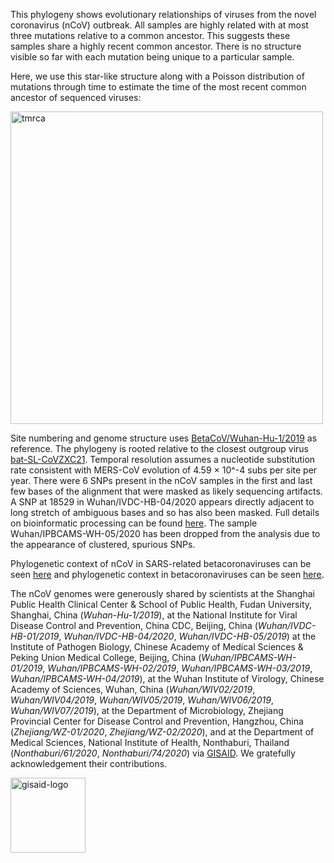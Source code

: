 This phylogeny shows evolutionary relationships of viruses from the novel coronavirus (nCoV) outbreak. All samples are highly related with at most three mutations relative to a common ancestor. This suggests these samples share a highly recent common ancestor. There is no structure visible so far with each mutation being unique to a particular sample.

Here, we use this star-like structure along with a Poisson distribution of mutations through time to estimate the time of the most recent common ancestor of sequenced viruses:

<div>
  <img alt="tmrca" width="500" src="http://data.nextstrain.org/ncov_poisson_tmrca.png"/>
</div>

Site numbering and genome structure uses [BetaCoV/Wuhan-Hu-1/2019](https://www.ncbi.nlm.nih.gov/nuccore/MN908947) as reference. The phylogeny is rooted relative to the closest outgroup virus [bat-SL-CoVZXC21](https://www.ncbi.nlm.nih.gov/nuccore/MG772934). Temporal resolution assumes a nucleotide substitution rate consistent with MERS-CoV evolution of 4.59 &times; 10^-4 subs per site per year. There were 6 SNPs present in the nCoV samples in the first and last few bases of the alignment that were masked as likely sequencing artifacts. A SNP at 18529 in Wuhan/IVDC-HB-04/2020 appears directly adjacent to long stretch of ambiguous bases and so has also been masked. Full details on bioinformatic processing can be found [here](https://github.com/nextstrain/ncov). The sample Wuhan/IPBCAMS-WH-05/2020 has been dropped from the analysis due to the appearance of clustered, spurious SNPs.

Phylogenetic context of nCoV in SARS-related betacoronaviruses can be seen [here](https://nextstrain.org/groups/blab/sars-like-cov) and phylogenetic context in betacoronaviruses can be seen [here](https://nextstrain.org/groups/blab/beta-cov).

The nCoV genomes were generously shared by scientists at the Shanghai Public Health Clinical Center & School of Public Health, Fudan University, Shanghai, China (*Wuhan-Hu-1/2019*), at the National Institute for Viral Disease Control and Prevention, China CDC, Beijing, China (*Wuhan/IVDC-HB-01/2019*, *Wuhan/IVDC-HB-04/2020*, *Wuhan/IVDC-HB-05/2019*) at the Institute of Pathogen Biology, Chinese Academy of Medical Sciences & Peking Union Medical College, Beijing, China (*Wuhan/IPBCAMS-WH-01/2019*, *Wuhan/IPBCAMS-WH-02/2019*, *Wuhan/IPBCAMS-WH-03/2019*, *Wuhan/IPBCAMS-WH-04/2019*), at the Wuhan Institute of Virology, Chinese Academy of Sciences, Wuhan, China (*Wuhan/WIV02/2019*, *Wuhan/WIV04/2019*, *Wuhan/WIV05/2019*, *Wuhan/WIV06/2019*, *Wuhan/WIV07/2019*), at the Department of Microbiology, Zhejiang Provincial Center for Disease Control and Prevention, Hangzhou, China (*Zhejiang/WZ-01/2020*, *Zhejiang/WZ-02/2020*), and at the Department of Medical Sciences, National Institute of Health, Nonthaburi, Thailand (*Nonthaburi/61/2020*, *Nonthaburi/74/2020*) via [GISAID](https://gisaid.org). We gratefully acknowledgement their contributions.

<div>
  <a href="https://gisaid.org">
    <img alt="gisaid-logo" width="120" src="https://www.gisaid.org/fileadmin/gisaid/img/schild.png"/>
  </a>
</div>
